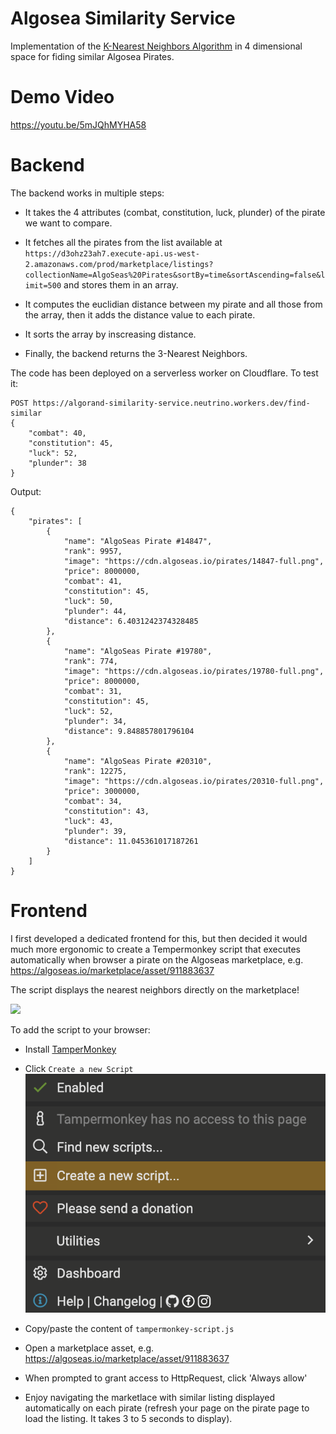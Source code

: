 # Algosea Similarity Service

Implementation of the [K-Nearest Neighbors Algorithm](https://www.ibm.com/topics/knn) in 4 dimensional space for fiding similar Algosea Pirates.

# Demo Video
https://youtu.be/5mJQhMYHA58

# Backend

The backend works in multiple steps: 

- It takes the 4 attributes (combat, constitution, luck, plunder) of the pirate we want to compare.

- It fetches all the pirates from the list available at `https://d3ohz23ah7.execute-api.us-west-2.amazonaws.com/prod/marketplace/listings?collectionName=AlgoSeas%20Pirates&sortBy=time&sortAscending=false&limit=500` and stores them in an array.

- It computes the euclidian distance between my pirate and all those from the array, then it adds the distance value to each pirate.

- It sorts the array by inscreasing distance.

- Finally, the backend returns the 3-Nearest Neighbors.

The code has been deployed on a serverless worker on Cloudflare. To test it:

```
POST https://algorand-similarity-service.neutrino.workers.dev/find-similar
{
    "combat": 40,
    "constitution": 45,
    "luck": 52,
    "plunder": 38
}
```

Output: 
```
{
    "pirates": [
        {
            "name": "AlgoSeas Pirate #14847",
            "rank": 9957,
            "image": "https://cdn.algoseas.io/pirates/14847-full.png",
            "price": 8000000,
            "combat": 41,
            "constitution": 45,
            "luck": 50,
            "plunder": 44,
            "distance": 6.4031242374328485
        },
        {
            "name": "AlgoSeas Pirate #19780",
            "rank": 774,
            "image": "https://cdn.algoseas.io/pirates/19780-full.png",
            "price": 8000000,
            "combat": 31,
            "constitution": 45,
            "luck": 52,
            "plunder": 34,
            "distance": 9.848857801796104
        },
        {
            "name": "AlgoSeas Pirate #20310",
            "rank": 12275,
            "image": "https://cdn.algoseas.io/pirates/20310-full.png",
            "price": 3000000,
            "combat": 34,
            "constitution": 43,
            "luck": 43,
            "plunder": 39,
            "distance": 11.045361017187261
        }
    ]
}
```

# Frontend

I first developed a dedicated frontend for this, but then decided it would much more ergonomic to create a Tempermonkey script that executes automatically when browser a pirate on the Algoseas marketplace, e.g. https://algoseas.io/marketplace/asset/911883637 

The script displays the nearest neighbors directly on the marketplace!

![](./screenshots/algosea.png)

To add the script to your browser:

- Install [TamperMonkey](https://chrome.google.com/webstore/detail/tampermonkey/dhdgffkkebhmkfjojejmpbldmpobfkfo?hl=en)

- Click `Create a new Script`
![](./screenshots/tampermonkey.png)

- Copy/paste the content of `tampermonkey-script.js`

- Open a marketplace asset, e.g. https://algoseas.io/marketplace/asset/911883637 

- When prompted to grant access to HttpRequest, click 'Always allow'

- Enjoy navigating the marketlace with similar listing displayed automatically on each pirate (refresh your page on the pirate page to load the listing. It takes 3 to 5 seconds to display).
